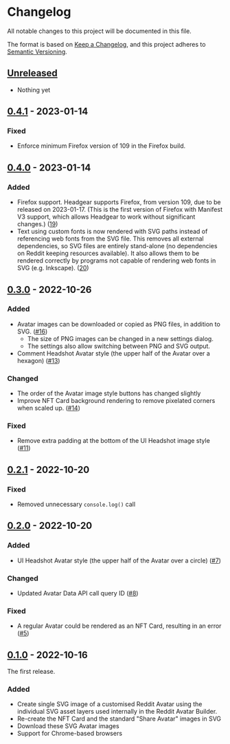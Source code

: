 # Changelog

All notable changes to this project will be documented in this file.

The format is based on [Keep a Changelog](https://keepachangelog.com/en/1.0.0/),
and this project adheres to
[Semantic Versioning](https://semver.org/spec/v2.0.0.html).

## [Unreleased]

- Nothing yet

## [0.4.1] - 2023-01-14

### Fixed

- Enforce minimum Firefox version of 109 in the Firefox build.

## [0.4.0] - 2023-01-14

### Added

- Firefox support. Headgear supports Firefox, from version 109, due to be
  released on 2023-01-17. (This is the first version of Firefox with Manifest V3
  support, which allows Headgear to work without significant changes.)
  ([19](https://github.com/h4l/headgear/pull/19))
- Text using custom fonts is now rendered with SVG paths instead of referencing
  web fonts from the SVG file. This removes all external dependencies, so SVG
  files are entirely stand-alone (no dependencies on Reddit keeping resources
  available). It also allows them to be rendered correctly by programs not
  capable of rendering web fonts in SVG (e.g. Inkscape).
  ([20](https://github.com/h4l/headgear/pull/20))

## [0.3.0] - 2022-10-26

### Added

- Avatar images can be downloaded or copied as PNG files, in addition to SVG.
  ([#16](https://github.com/h4l/headgear/pull/16))
  - The size of PNG images can be changed in a new settings dialog.
  - The settings also allow switching between PNG and SVG output.
- Comment Headshot Avatar style (the upper half of the Avatar over a hexagon)
  ([#13](https://github.com/h4l/headgear/pull/13))

### Changed

- The order of the Avatar image style buttons has changed slightly
- Improve NFT Card background rendering to remove pixelated corners when scaled
  up. ([#14](https://github.com/h4l/headgear/pull/14))

### Fixed

- Remove extra padding at the bottom of the UI Headshot image style
  ([#11](https://github.com/h4l/headgear/pulls/11))

## [0.2.1] - 2022-10-20

### Fixed

- Removed unnecessary `console.log()` call

## [0.2.0] - 2022-10-20

### Added

- UI Headshot Avatar style (the upper half of the Avatar over a circle)
  ([#7](https://github.com/h4l/headgear/pull/7))

### Changed

- Updated Avatar Data API call query ID
  ([#8](https://github.com/h4l/headgear/pull/8))

### Fixed

- A regular Avatar could be rendered as an NFT Card, resulting in an error
  ([#5](https://github.com/h4l/headgear/issues/5))

## [0.1.0] - 2022-10-16

The first release.

### Added

- Create single SVG image of a customised Reddit Avatar using the individual SVG
  asset layers used internally in the Reddit Avatar Builder.
- Re-create the NFT Card and the standard "Share Avatar" images in SVG
- Download these SVG Avatar images
- Support for Chrome-based browsers

[unreleased]:
  https://github.com/olivierlacan/keep-a-changelog/compare/v0.3.0...HEAD
[0.4.1]: https://github.com/h4l/headgear/compare/v0.4.0...v0.4.1
[0.4.0]: https://github.com/h4l/headgear/compare/v0.3.0...v0.4.0
[0.3.0]: https://github.com/h4l/headgear/compare/v0.2.2...v0.3.0
[0.2.1]: https://github.com/h4l/headgear/compare/v0.2.0...v0.2.1
[0.2.0]: https://github.com/h4l/headgear/compare/v0.1.0...v0.2.0
[0.1.0]: https://github.com/h4l/headgear/releases/tag/v0.1.0
